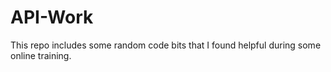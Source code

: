 # API-Work
This repo includes some random code bits that I found helpful during some online training.
